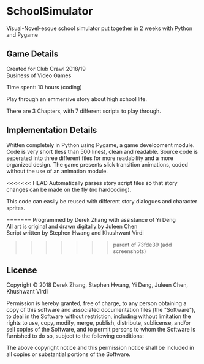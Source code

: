# SchoolSimulator
Visual-Novel-esque school simulator put together in 2 weeks with Python and Pygame

<h2>Game Details</h2>

Created for Club Crawl 2018/19 <br>
Business of Video Games

Time spent: 10 hours (coding)

Play through an emmersive story about high school life.

There are 3 Chapters, with 7 different scripts to play through.

<h2>Implementation Details</h2>

Written completely in Python using Pygame, a game development module. Code is very short (less than 500 lines), clean and readable. Source code is seperated into three different files for more readability and a more organized design. The game presents slick transition animations, coded without the use of an animation module. 

<<<<<<< HEAD
Automatically parses story script files so that story changes can be made on the fly (no hardcoding).

This code can easily be reused with different story dialogues and character sprites.

=======
Programmed by Derek Zhang with assistance of Yi Deng<br>
All art is original and drawn digitally by Juleen Chen<br>
Script written by Stephen Hwang and Khushwant Virdi<br>
>>>>>>> parent of 73fde39 (add screenshots)

<h2>License</h2>

Copyright © 2018 Derek Zhang, Stephen Hwang, Yi Deng, Juleen Chen, Khushwant Virdi

Permission is hereby granted, free of charge, to any person obtaining a copy of this software and associated documentation files (the "Software"), to deal in the Software without restriction, including without limitation the rights to use, copy, modify, merge, publish, distribute, sublicense, and/or sell copies of the Software, and to permit persons to whom the Software is furnished to do so, subject to the following conditions:

The above copyright notice and this permission notice shall be included in all copies or substantial portions of the Software.

